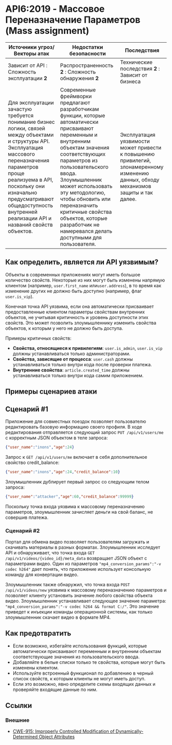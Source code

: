 API6:2019 - Массовое Переназначение Параметров (Mass assignment)
===========================

| Источники угроз/Векторы атак | Недостатки безопасности | Последствия |
| - | - | - |
| Зависит от API : Сложность эксплуатации **2** | Распространенность **2** : Сложность обнаружения **2** | Технические последствия **2** : Зависит от бизнеса |
| Для эксплуатации зачастую требуется понимание бизнес логики, связей между объектами и структуры API. Эксплуатация массового переназначения параметров проще реализуема в API, поскольку они изначально предусматривают общедоступность внутренней реализации API и названий свойств объектов. | Современные фреймворки предлагают разработчикам функции, которые автоматически присваивают переменным и внутренним объектам значения соответствующих параметров из пользовательского ввода. Злоумышленник может использовать эту методологию, чтобы обновить или переназначить критичные свойства объектов, которые разработчик не намеревался делать доступными для пользователя. | Эксплуатация уязвимости может привести к повышению привилегий, злонамеренному изменению данных, обходу механизмов защиты и так далее. |

## Как определить, является ли API уязвимым?

Объекты в современных приложениях могут иметь большое количество свойств. Некоторые из них могут быть изменены напрямую клиентом (например, `user.first_name` или`user.address`), в то время как изменение других не должно быть доступно (например, флаг `user.is_vip`).

Конечная точка API уязвима, если она автоматически присваивает предоставленные клиентом параметры свойствам внутренних объектов, не учитывая критичность и уровень доступности этих свойств. Это может позволить злоумышленнику изменить свойства объектов, к которым у него не должно быть доступа.

Примеры критичных свойств:

* **Свойства, относящиеся к привилегиям**: `user.is_admin`, `user.is_vip` должны устанавливаться только администраторами.
* **Свойства, зависящие от процесса**: `user.cash` должны устанавливаться только внутри кода после проверки платежа.
* **Внутренние свойства**: `article.created_time` должны устанавливаться только внутри кода самим приложением.


## Примеры сценариев атаки

## Сценарий #1

Приложение для совместных поездок позволяет пользователю редактировать базовую информацию своего профиля. В ходе редактирования отправляется следующий запрос `PUT /api/v1/users/me` с корректным JSON объектом в теле запроса:

```json
{"user_name":"inons","age":24}
```

Запрос к `GET /api/v1/users/me` включает в себя дополнительное свойство credit_balance:

```json
{"user_name":"inons","age":24,"credit_balance":10}
```

Злоумышленник дублирует первый запрос со следующим телом запроса:

```json
{"user_name":"attacker","age":60,"credit_balance":99999}
```

Поскольку точка входа уязвима к массовому переназначению параметров, злоумышленник зачисляет деньги на свой баланс, не совершив платежа.

### Сценарий #2

Портал для обмена видео позволяет пользователям загружать и скачивать материалы в разных форматах. Злоумышленник исследует API и обнаруживает, что точка входа `GET /api/v1/videos/{video_id}/meta_data` возвращает JSON объект с параметрами видео. Один из параметров `"mp4_conversion_params":"-v codec h264"` дает понять, что приложение использует консольную команду для конвертации видео.

Злоумышленник также обнаружил, что точка входа `POST /api/v1/videos/new` уязвима к массовому переназначению параметров и позволяет клиенту установить значение любого свойства объекта видео.
Злоумышленник устанавливает следующее значение параметра: `"mp4_conversion_params":"-v codec h264 && format C:/"`. Это значение приведет к инъекции команды операционной системы, как только злоумышленник скачает видео в формате MP4.

## Как предотвратить

* Если возможно, избегайте использования функций, которые автоматически присваивают переменным и внутренним объектам соответствующие значения из пользовательского ввода.
* Добавляйте в белые списки только те свойства, которые могут быть изменены клиентом.
* Используйте встроенный функционал по добавлению в черный список свойств, к которым клиенты не могут иметь доступ.
* Если это возможно, явно определите схемы входящих данных и проверяйте входящие данные по ним.

## Ссылки

### Внешние

* [CWE-915: Improperly Controlled Modification of Dynamically-Determined Object Attributes][1]

[1]: https://cwe.mitre.org/data/definitions/915.html
